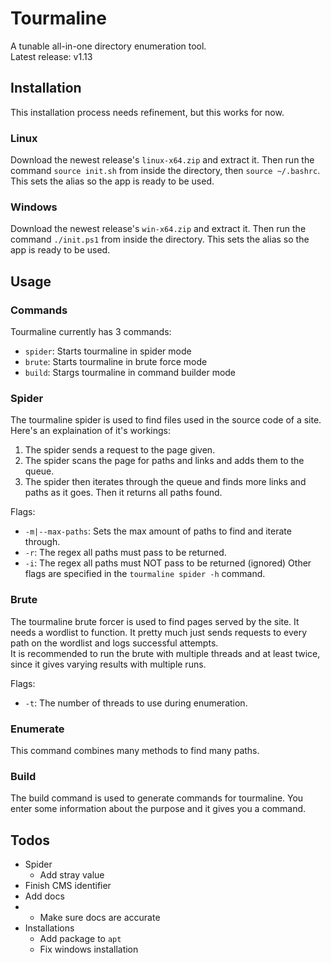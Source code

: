 # Tourmaline
A tunable all-in-one directory enumeration tool.  
Latest release: v1.13  

## Installation
This installation process needs refinement, but this works for now.
### Linux
Download the newest release's `linux-x64.zip` and extract it. Then run the command `source init.sh` from inside the directory, then `source ~/.bashrc`. This sets the alias so the app is ready to be used.
### Windows
Download the newest release's `win-x64.zip` and extract it. Then run the command `./init.ps1` from inside the directory. This sets the alias so the app is ready to be used.

## Usage
### Commands
Tourmaline currently has 3 commands:
- `spider`: Starts tourmaline in spider mode
- `brute`: Starts tourmaline in brute force mode
- `build`: Stargs tourmaline in command builder mode
### Spider
The tourmaline spider is used to find files used in the source code of a site. Here's an explaination of it's workings:
1. The spider sends a request to the page given.
2. The spider scans the page for paths and links and adds them to the queue.
3. The spider then iterates through the queue and finds more links and paths as it goes.
Then it returns all paths found.  

Flags:
- `-m|--max-paths`: Sets the max amount of paths to find and iterate through.
- `-r`: The regex all paths must pass to be returned.
- `-i`: The regex all paths must NOT pass to be returned (ignored)
Other flags are specified in the `tourmaline spider -h` command.
### Brute
The tourmaline brute forcer is used to find pages served by the site. It needs a wordlist to function.
It pretty much just sends requests to every path on the wordlist and logs successful attempts.  
It is recommended to run the brute with multiple threads and at least twice, since it gives varying results with multiple runs.

Flags:
- `-t`: The number of threads to use during enumeration.

### Enumerate
This command combines many methods to find many paths.

### Build
The build command is used to generate commands for tourmaline. You enter some information about the purpose and it gives you a command.

## Todos
- Spider
    - Add stray value 
- Finish CMS identifier
- Add docs
- - Make sure docs are accurate
- Installations
    - Add package to `apt`
    - Fix windows installation
